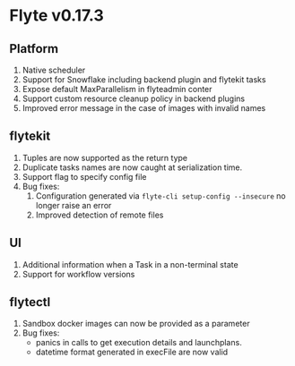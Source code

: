 # Flyte v0.17.3

## Platform
1.  Native scheduler
2.  Support for Snowflake including backend plugin and flytekit tasks
3.  Expose default MaxParallelism in flyteadmin conter
4.  Support custom resource cleanup policy in backend plugins
5.  Improved error message in the case of images with invalid names


## flytekit
1.  Tuples are now supported as the return type
2.  Duplicate tasks names are now caught at serialization time.
3.  Support flag to specify config file
4.  Bug fixes:
    1.  Configuration generated via `flyte-cli setup-config --insecure` no longer raise an error
    2.  Improved detection of remote files


## UI
1.  Additional information when a Task in a non-terminal state
2.  Support for workflow versions


## flytectl
1.  Sandbox docker images can now be provided as a parameter
2.  Bug fixes:
    -   panics in calls to get execution details and launchplans.
    -   datetime format generated in execFile are now valid

